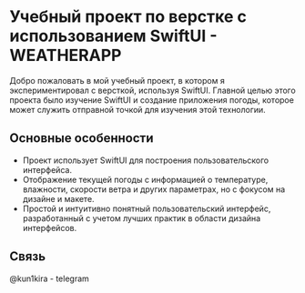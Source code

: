 # Учебный проект по верстке с использованием SwiftUI - WEATHERAPP

Добро пожаловать в мой учебный проект, в котором я экспериментировал с версткой, используя SwiftUI. Главной целью этого проекта было изучение SwiftUI и создание приложения погоды, которое может служить отправной точкой для изучения этой технологии.

## Основные особенности

- Проект использует SwiftUI для построения пользовательского интерфейса.
- Отображение текущей погоды с информацией о температуре, влажности, скорости ветра и других параметрах, но с фокусом на дизайне и макете.
- Простой и интуитивно понятный пользовательский интерфейс, разработанный с учетом лучших практик в области дизайна интерфейсов.

## Связь

@kun1kira - telegram
